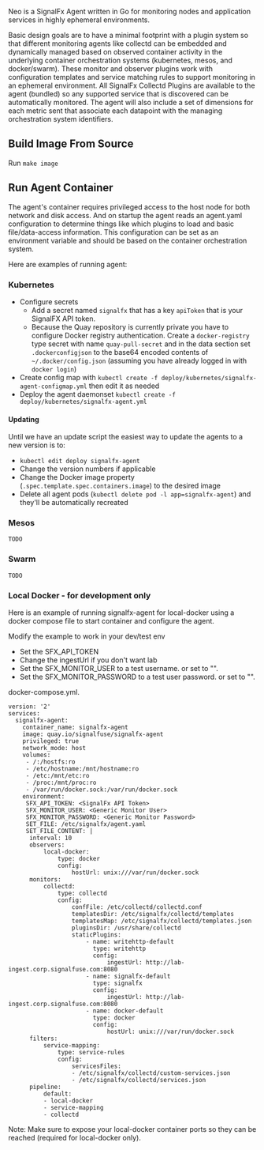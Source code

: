 Neo is a SignalFx Agent written in Go for monitoring nodes and application services in highly ephemeral environments.

Basic design goals are to have a minimal footprint with a plugin system so
that different monitoring agents like collectd can be embedded and dynamically
managed based on observed container activity in the underlying container
orchestration systems (kubernetes, mesos, and docker/swarm). These monitor and
observer plugins work with configuration templates and service matching
rules to support monitoring in an ephemeral environment. All SignalFx Collectd
Plugins are available to the agent (bundled) so any supported service that is discovered
can be automatically monitored. The agent will also include a set of dimensions
for each metric sent that associate each datapoint with the managing orchestration
system identifiers.


## Build Image From Source

Run `make image`


## Run Agent Container

The agent's container requires privileged access to the host node for both network and disk access.
And on startup the agent reads an agent.yaml configuration to determine things like which plugins to load and basic file/data-access information.
This configuration can be set as an environment variable and should be based on the container orchestration system.

Here are examples of running agent:

### Kubernetes
* Configure secrets
    * Add a secret named `signalfx` that has a key `apiToken` that is your SignalFX API token.
    * Because the Quay repository is currently private you have to configure Docker registry authentication. Create a `docker-registry` type secret with name `quay-pull-secret` and in the data section set `.dockerconfigjson` to the base64 encoded contents of `~/.docker/config.json` (assuming you have already logged in with `docker login`)
* Create config map with `kubectl create -f deploy/kubernetes/signalfx-agent-configmap.yml` then edit it as needed
* Deploy the agent daemonset
    `kubectl create -f deploy/kubernetes/signalfx-agent.yml`

#### Updating
Until we have an update script the easiest way to update the agents to a new version is to:

* `kubectl edit deploy signalfx-agent`
* Change the version numbers if applicable
* Change the Docker image property (`.spec.template.spec.containers.image`) to the desired image
* Delete all agent pods (`kubectl delete pod -l app=signalfx-agent`) and they'll be automatically recreated

### Mesos
```
TODO
```
### Swarm
```
TODO
```
### Local Docker - for development only

Here is an example of running signalfx-agent for local-docker using a docker compose file to start container and configure the agent.

Modify the example to work in your dev/test env
* Set the SFX_API_TOKEN
* Change the ingestUrl if you don't want lab
* Set the SFX_MONITOR_USER to a test username.  or set to "".
* Set the SFX_MONITOR_PASSWORD to a test user password.  or set to "".

docker-compose.yml.
```
version: '2'
services:
  signalfx-agent:
    container_name: signalfx-agent
    image: quay.io/signalfuse/signalfx-agent
    privileged: true
    network_mode: host
    volumes:
     - /:/hostfs:ro
     - /etc/hostname:/mnt/hostname:ro
     - /etc:/mnt/etc:ro
     - /proc:/mnt/proc:ro
     - /var/run/docker.sock:/var/run/docker.sock
    environment:
     SFX_API_TOKEN: <SignalFx API Token>
     SFX_MONITOR_USER: <Generic Monitor User>
     SFX_MONITOR_PASSWORD: <Generic Monitor Password>
     SET_FILE: /etc/signalfx/agent.yaml
     SET_FILE_CONTENT: |
      interval: 10
      observers:
          local-docker:
              type: docker
              config:
                  hostUrl: unix:///var/run/docker.sock
      monitors:
          collectd:
              type: collectd
              config:
                  confFile: /etc/collectd/collectd.conf
                  templatesDir: /etc/signalfx/collectd/templates
                  templatesMap: /etc/signalfx/collectd/templates.json
                  pluginsDir: /usr/share/collectd
                  staticPlugins:
                      - name: writehttp-default
                        type: writehttp
                        config:
                            ingestUrl: http://lab-ingest.corp.signalfuse.com:8080
                      - name: signalfx-default
                        type: signalfx
                        config:
                            ingestUrl: http://lab-ingest.corp.signalfuse.com:8080
                      - name: docker-default
                        type: docker
                        config:
                            hostUrl: unix:///var/run/docker.sock
      filters:
          service-mapping:
              type: service-rules
              config:
                  servicesFiles:
                  - /etc/signalfx/collectd/custom-services.json
                  - /etc/signalfx/collectd/services.json
      pipeline:
          default:
          - local-docker
          - service-mapping
          - collectd
```

Note: Make sure to expose your local-docker container ports so they can be reached (required for local-docker only).

